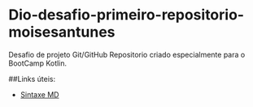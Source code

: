 # Dio-desafio-primeiro-repositorio-moisesantunes
Desafio de projeto Git/GitHub 
Repositorio criado especialmente para o BootCamp Kotlin.

##Links úteis:
- [Sintaxe MD](https://www.markdownguide.org/)
